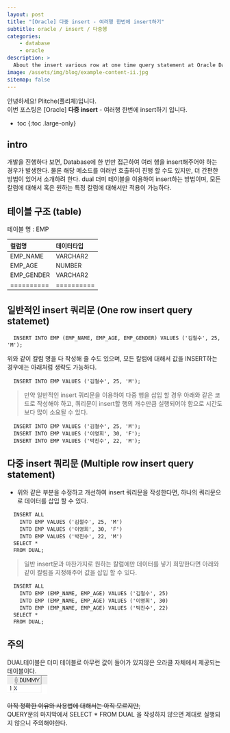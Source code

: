 ```yaml
---
layout: post
title: "[Oracle] 다중 insert - 여러행 한번에 insert하기"
subtitle: oracle / insert / 다중행
categories:
    - database
    - oracle
description: >
  About the insert various row at one time query statement at Oracle Database.
image: /assets/img/blog/example-content-ii.jpg
sitemap: false
---
```


안녕하세요! Plitche(플리체)입니다.  
이번 포스팅은 [Oracle] **다중 insert** - 여러행 한번에 insert하기 입니다.

* toc
{:toc .large-only}

## intro
개발을 진행하다 보면, Database에 한 번만 접근하여 여러 행을 insert해주어야 하는 경우가 발생한다. 물론 해당 메소드를 여러번 호출하여 진행 할 수도 있지만, 더 간편한 방법이 있어서 소개하려 한다. dual 더미 테이블을 이용하여 insert하는 방법이며, 모든 칼럼에 대해서 혹은 원하는 특정 칼럼에 대해서만 적용이 가능하다.

## 테이블 구조 (table)
테이블 명 : EMP

| 컬럼명  | 데이터타입  |
|:-------|:-----------|
|EMP_NAME|VARCHAR2    |
|EMP_AGE |NUMBER      |
|EMP_GENDER| VARCHAR2 |
|==========|==========|

## 일반적인 insert 쿼리문 (One row insert query statemet)
```Oracle
  INSERT INTO EMP (EMP_NAME, EMP_AGE, EMP_GENDER) VALUES ('김철수', 25, 'M');
```
위와 같이 칼럼 명을 다 작성해 줄 수도 있으며, 모든 칼럼에 대해서 값을 INSERT하는 경우에는 아래처럼 생략도 가능하다.
```Oracle
  INSERT INTO EMP VALUES ('김철수', 25, 'M');
```

> 만약 일반적인 insert 쿼리문을 이용하여 다중 행을 삽입 할 경우 아래와 같은 코드로 작성해야 하고, 쿼리문이 insert할 행의 개수만큼 실행되어야 함으로 시간도 보다 많이 소요될 수 있다.

```Oracle
  INSERT INTO EMP VALUES ('김철수', 25, 'M');
  INSERT INTO EMP VALUES ('이영희', 30, 'F');
  INSERT INTO EMP VALUES ('박진수', 22, 'M');
```

## 다중 insert 쿼리문 (Multiple row insert query statement)
* 위와 같은 부분을 수정하고 개선하여 insert 쿼리문을 작성한다면, 하나의 쿼리문으로 데이터를 삽입 할 수 있다.
```Oracle
  INSERT ALL
    INTO EMP VALUES ('김철수', 25, 'M')
    INTO EMP VALUES ('이영희', 30, 'F')
    INTO EMP VALUES ('박진수', 22, 'M')
  SELECT *
  FROM DUAL;
```
> 일반 insert문과 마찬가지로 원하는 칼럼에만 데이터를 넣기 희망한다면 아래와 같이 칼럼을 지정해주어 값을 삽입 할 수 있다.

```Oracle
  INSERT ALL
    INTO EMP (EMP_NAME, EMP_AGE) VALUES ('김철수', 25)
    INTO EMP (EMP_NAME, EMP_AGE) VALUES ('이영희', 30)
    INTO EMP (EMP_NAME, EMP_AGE) VALUES ('박진수', 22)
  SELECT *
  FROM DUAL;
```

## 주의
DUAL테이블은 더미 테이블로 아무런 값이 들어가 있지않은 오라클 자체에서 제공되는 테이블이다.  
![200x200](/assets/post/oracle/oracle-insert-01-01.PNG)

~~아직 정확한 이유와 사용법에 대해서는 아직 모르지만,~~  
QUERY문의 마지막에서 SELECT * FROM DUAL 을 작성하지 않으면 제대로 실행되지 않으니 주의해야한다. 